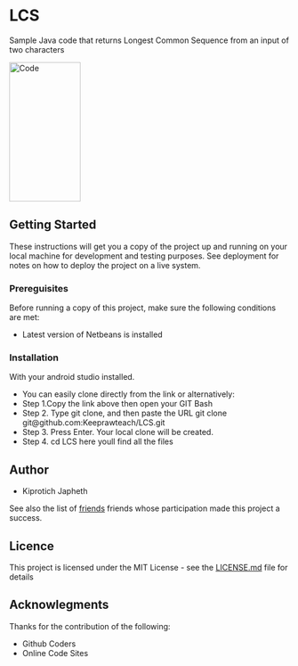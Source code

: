 # LCS
Sample Java code that returns Longest Common Sequence from an input of two characters
<!DOCTYPE html>
<html>
<head>
</head>
<div class="body">
                <div id="pictures" class="column half">
                   <img src="https://firebasestorage.googleapis.com/v0/b/quotes-99653.appspot.com/o/Screenshot.png?alt=media&token=11d2d44f-6188-4d05-b987-10581fecb63e" alt="Code" style="width:128px;height:250px;">
                </div>
                   
              


<h2>Getting Started</h2>
<p>These instructions will get you a copy of the project up and running on your local machine for development and testing purposes. See deployment for notes on how to deploy the project on a live system.</p>
<h3>Prereguisites</h3>
<p>Before running a copy of this project, make sure the following conditions are met:</p>
<ul>
  <li>Latest version of Netbeans is installed</li>
 
  </ul>
<h3>Installation</h3>
<p> With your android studio installed. </p>
<ul>
  <li>You can easily clone directly from the link or alternatively: </li>
  <li>Step 1.Copy the link above then open your GIT Bash</li>
  <li>Step 2. Type git clone, and then paste the URL git clone git@github.com:Keeprawteach/LCS.git</li>
  <li> Step 3. Press Enter. Your local clone will be created.</li>
  <li>Step 4. cd LCS here youll find all the files </li>
  </ul>
<h2>Author</h2>
<ul>
  <li>Kiprotich Japheth</li>
  </ul>

  <p>See also the list of <a href="#">friends</a> friends whose participation made this project a success.</p>
<h2>Licence</h2>
<p>This project is licensed under the MIT License - see the  <a href="#">LICENSE.md</a> file for details</p>
<h2>Acknowlegments</h2>
<p>Thanks for the contribution of the following:</p>
<ul>
  <li>Github Coders</li>
  <li>Online Code Sites</li>
  </ul>
<body>

</body>
</html>
